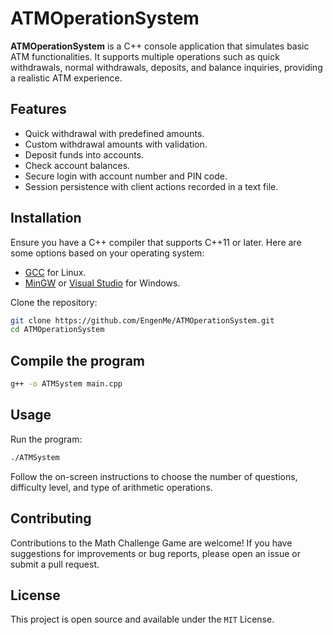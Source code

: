 # ATMOperationSystem

**ATMOperationSystem** is a C++ console application that simulates basic ATM functionalities. It supports multiple operations such as quick withdrawals, normal withdrawals, deposits, and balance inquiries, providing a realistic ATM experience.

## Features

- Quick withdrawal with predefined amounts.
- Custom withdrawal amounts with validation.
- Deposit funds into accounts.
- Check account balances.
- Secure login with account number and PIN code.
- Session persistence with client actions recorded in a text file.

## Installation

Ensure you have a C++ compiler that supports C++11 or later. Here are some options based on your operating system:

- [GCC](https://gcc.gnu.org/install/) for Linux.
- [MinGW](http://www.mingw.org/) or [Visual Studio](https://visualstudio.microsoft.com/vs/features/cplusplus/) for Windows.

Clone the repository:

```bash
git clone https://github.com/EngenMe/ATMOperationSystem.git
cd ATMOperationSystem
```

## Compile the program

```bash
g++ -o ATMSystem main.cpp
```

## Usage

Run the program:

```bash
./ATMSystem
```

Follow the on-screen instructions to choose the number of questions, difficulty level, and type of arithmetic operations.

## Contributing

Contributions to the Math Challenge Game are welcome! If you have suggestions for improvements or bug reports, please open an issue or submit a pull request.

## License

This project is open source and available under the `MIT` License.
